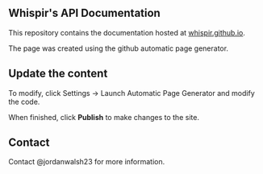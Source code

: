 ## Whispir's API Documentation

This repository contains the documentation hosted at [whispir.github.io](https://whispir.github.io).

The page was created using the github automatic page generator.

## Update the content

To modify, click Settings -> Launch Automatic Page Generator and modify the code.

When finished, click **Publish** to make changes to the site.

## Contact

Contact @jordanwalsh23 for more information.
